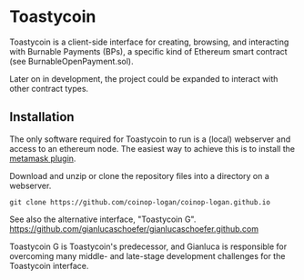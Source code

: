 # Toastycoin

Toastycoin is a client-side interface for creating, browsing, and interacting with Burnable Payments (BPs), a specific kind of Ethereum smart contract (see BurnableOpenPayment.sol).

Later on in development, the project could be expanded to interact with other contract types.

## Installation
The only software required for Toastycoin to run is a (local) webserver and access to an ethereum node. The easiest way to achieve this is to install the [metamask plugin](https://metamask.io/).

Download and unzip or clone the repository files into a directory on a webserver.
```
git clone https://github.com/coinop-logan/coinop-logan.github.io
```

See also the alternative interface, "Toastycoin G". https://github.com/gianlucaschoefer/gianlucaschoefer.github.com

Toastycoin G is Toastycoin's predecessor, and Gianluca is responsible for overcoming many middle- and late-stage development challenges for the Toastycoin interface.